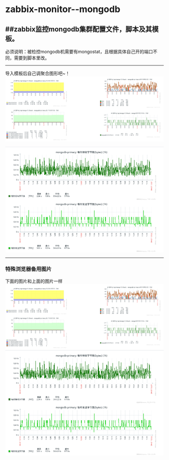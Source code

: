 # zabbix-monitor--mongodb
##zabbix监控mongodb集群配置文件，脚本及其模板。
-----
必须说明：被检控mongodb机需要有mongostat，且根据具体自己开的端口不同，需要到脚本里改。

-----
导入模板后自己调聚合图形吧~！
![展示图片](https://github.com/hanzhongzi/zabbix-monitor--mongodb/blob/master/img/大图展示.PNG "展示图片")

![展示图片](https://github.com/hanzhongzi/zabbix-monitor--mongodb/blob/master/img/另一种展示.png "展示图片")

----
### 特殊浏览器备用图片
下面的图片和上面的图片一样
<img src="https://github.com/hanzhongzi/zabbix-monitor--mongodb/blob/master/img/大图展示.PNG">
<img src="https://github.com/hanzhongzi/zabbix-monitor--mongodb/blob/master/img/另一种展示.png">
